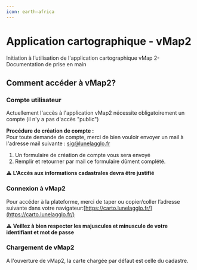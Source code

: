 ```yaml
---
icon: earth-africa
---
```


# Application cartographique - vMap2

Initiation à l’utilisation de l'application cartographique vMap 2- Documentation de prise en main

## Comment accéder à vMap2?

### Compte utilisateur

Actuellement l'accès à l'application vMap2 nécessite obligatoirement un compte (il n'y a pas d'accès "public")

**Procédure de création de compte :**\
Pour toute demande de compte, merci de bien vouloir envoyer un mail à l'adresse mail suivante : [sig@lunelagglo.fr](mailto:sig@lunelagglo.fr)

1. Un formulaire de création de compte vous sera envoyé
2. Remplir et retourner par mail ce formulaire dûment complété.

⚠️ **L'Accès aux informations cadastrales devra être justifié**

### Connexion à vMap2

Pour accéder à la plateforme, merci de taper ou copier/coller l’adresse suivante dans votre navigateur:[https://carto.lunelagglo.fr/](https://carto.lunelagglo.fr/)

⚠️ **Veillez à bien respecter les majuscules et minuscule de votre identifiant et mot de passe**

### Chargement de vMap2

A l'ouverture de vMap2, la carte chargée par défaut est celle du cadastre.

